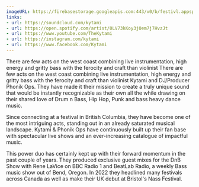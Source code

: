 ```yaml
---
imageURL: https://firebasestorage.googleapis.com:443/v0/b/festivl.appspot.com/o/userContent%2FADB52F8C-F956-40B1-B43A-501B477768F5.png?alt=media&token=91698e00-feee-467f-9b35-346b225555f9
links:
- url: https://soundcloud.com/kytami
- url: https://open.spotify.com/artist/0LV73kKoy3jOem7j7HvzJt
- url: https://www.youtube.com/TheKytami
- url: https://instagram.com/kytami
- url: https://www.facebook.com/Kytami
---
```

There are few acts on the west coast combining live instrumentation, high energy  and gritty bass with the ferocity and craft than violinist There are few acts on the west coast combining live instrumentation, high energy  and gritty bass with the ferocity and craft than violinist Kytami and DJ/Producer Phonik Ops. They have made it their mission to create a truly unique sound that  would be instantly recognizable as their own all the while drawing on their shared love of Drum n Bass, Hip Hop, Punk and bass heavy dance music.

Since connecting at a festival in British Columbia, they have become one of the most intriguing acts, standing out in an already saturated musical landscape. Kytami & Phonik Ops have continuously built up their fan base with spectacular live shows and an ever-increasing catalogue of impactful music. 

This power duo has certainly kept up with their forward momentum in the past couple of years. They produced exclusive guest mixes for the DnB Show with Rene LaVice on BBC Radio 1 and BeatLab Radio, a weekly Bass music show out of  Bend, Oregon. In 2022 they headlined many festivals across Canada as well as make their UK debut at Bristol's Nass Festival. 